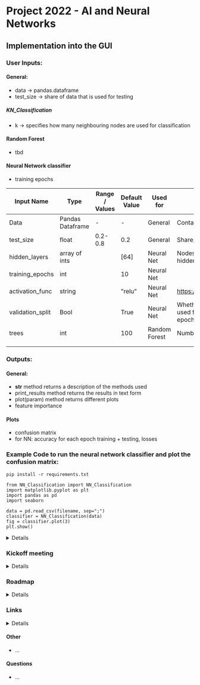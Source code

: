 # Project 2022 - AI and Neural Networks

## Implementation into the GUI
### User Inputs:
#### General: 
  * data -> pandas.dataframe
  * test_size -> share of data that is used for testing
##### KN_Classification
* k -> specifies how many neighbouring nodes are used for classification

#### Random Forest
* tbd
#### Neural Network classifier
* training epochs

| Input Name       | Type             | Range / Values | Default Value | Used for      | Description                                                                                                                                 |
|------------------|------------------|----------------|---------------|---------------|---------------------------------------------------------------------------------------------------------------------------------------------|
| Data             | Pandas Dataframe | -              | -             | General       | Contains the dataset, only numeric values                                                                                                   |
| test_size        | float            | 0.2-0.8        | 0.2           | General       | Share/Percentage of Data used for testing                                                                                                   |
| hidden_layers    | array of ints    |                | [64]          | Neural Net    | Nodes for each hidden layer, every entry in the array creates a hidden layer with as many nodes as the entry's value                        |
| training_epochs  | int              |                | 10            | Neural Net    |                                                                                                                                             |
| activation_func  | string           |                | "relu"        | Neural Net    | https://www.tensorflow.org/api_docs/python/tf/keras/activations                                                                             |
| validation_split | Bool             |                | True          | Neural Net    | Whether during the training a part of the data will already be used for testing after each epoch, needed for accuracy/loss per epoch graphs |
| trees            | int              |                | 100           | Random Forest | Number of trees in the forest                                                                                                               |
|                  |                  |                |               |               |                                                                                                                                             |
|                  |                  |                |               |               |                                                                                                                                             |



### Outputs:
#### General:
  * __str__ method returns a description of the methods used
  * print_results method returns the results in text form
  * plot(param) method returns different plots
  * feature importance 
#### Plots
* confusion matrix
* for NN: accuracy for each epoch training + testing, losses

### Example Code to run the neural network classifier and plot the confusion matrix:
```
pip install -r requirements.txt
```

```
from NN_Classification import NN_Classification
import matplotlib.pyplot as plt
import pandas as pd
import seaborn

data = pd.read_csv(filename, sep=";")
classifier = NN_Classification(data)
fig = classifier.plot(3)
plt.show()
```


<details>

### Old: Usage Prototype 1 KNeighbours
#### data_import.py
used to import .csv data (only numeric values) into a combination of list of lists for evidence and a list for the labels
input: filepath
returns: evidence, labels

Ex.: to import divorce.csv create folder Data in root dir of repository and put divorce.csv inside. Call import_csv('Filepath')
</details>


### Kickoff meeting
<details>

#### Prerequisites

* github/lab or similar for version control
* Choice of a documentation system, example Mkdocs
* choices in GUI:
  * Classification
    * Neural Networks
    * Random forest
    * discrete vs continuous?
  * Regression?
  * choices of different variables, epochs, layer types, constellations etc?
  * splits, training length
* inputs:
  * training and testing data as split inputs?
  * 
* data must be in list/array etc
* all values must be int/float, no strings etc -> gui/architecture group or our own work?
* Outputs:
  * Classification stats (accuracy for training and testing) with plots
  * confusion matrices
  * mean and standard deviation
  * data info: class distributions, ...
  * influence of each input variable and the result?
</details>

### Roadmap
<details>

#### Prototype 1 - classification only

* read data
* load data into list/array
* classify data using the KNeighbours algorithm
* show basic info, accuracy

#### Prototype 2

* Neural Network classifier

#### Next steps current Prototype
* further implementation of super class Classification for previous prototypes
* implementing all needed methods
* adding more plotting and display options
* implementing more user influences ex. neural network layers, activation functions etc.
 
#### To-Do Afterwards
* revising the KNeighbours Classification
* Implementing the random forest classifier
* Adding a method for the timeseries dataset
* Testing on different datasets

</details>

### Links
<details>

* Git Crash Course: https://www.youtube.com/watch?v=SWYqp7iY_Tc
* Tensorflow documentation: https://www.tensorflow.org/
* TF RandomForest: https://www.tensorflow.org/decision_forests/api_docs/python/tfdf/keras/RandomForestModel
* TF Regression: https://www.tensorflow.org/tutorials/keras/regression
* TF Classification example: https://www.tensorflow.org/tutorials/keras/classification
* MkDocs (example for documentation framework): https://www.mkdocs.org/
* Git cheat sheet: https://education.github.com/git-cheat-sheet-education.pdf
* Lecture on Neural Networks: https://cs50.harvard.edu/ai/2020/notes/5/
</details>

#### Other
* ...

#### Questions

* ...
